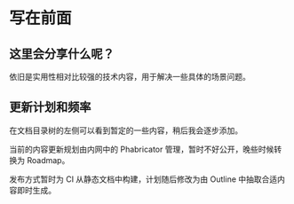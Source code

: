 # 写在前面

## 这里会分享什么呢？

依旧是实用性相对比较强的技术内容，用于解决一些具体的场景问题。

## 更新计划和频率

在文档目录树的左侧可以看到暂定的一些内容，稍后我会逐步添加。

当前的内容更新规划由内网中的 Phabricator 管理，暂时不好公开，晚些时候转换为 Roadmap。

发布方式暂时为 CI 从静态文档中构建，计划随后修改为由 Outline 中抽取合适内容即时生成。
